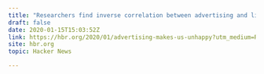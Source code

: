 ```yaml
---
title: "Researchers find inverse correlation between advertising and life satisfaction"
draft: false
date: 2020-01-15T15:03:52Z
link: https://hbr.org/2020/01/advertising-makes-us-unhappy?utm_medium=RSS&utm_source=hune
site: hbr.org
topic: Hacker News  

---
```

